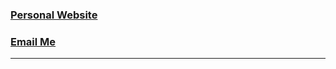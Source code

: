 ### <a href="https://niikhilpatel.github.io/nikhilpatel/" target="_blank">Personal Website</a>
<!--  ### <a href="https://www.instagram.com/niikhilpatel" target="_blank">Instagram</a>    -->
<!--### <a href="https://www.linkedin.com/in/niikhilpatel/" target="_blank">Linkedin</a>    -->
<!--### <a href="https://niikhilpatel.github.io/Education-Website/" target="_blank">Education Website</a>   -->
<!--### <a href="https://niikhilpatel.github.io/Tours-and-Travels-Website/" target="_blank">Tours and Travels Website</a>   -->
<!-- ### <a href="https://niikhilpatel.github.io/tri-fitness/" target="_blank">Fitness Website</a>    -->
<!-- ### Mail ID - nikhilpatel4353@gmail.com           -->
### <a href = "mailto:nikhilpatel4353@gmail.com?subject = Feedback&body = Message">Email Me</a>
<hr>

<!-- ![Nikhil's Gtihub Stats](https://github-readme-stats.vercel.app/api?username=niikhilpatel&show_icons=true&theme=radical)            
 ![Nikhil's Languages](https://github-readme-stats.vercel.app/api/top-langs/?username=niikhilpatel&show_icons=true&theme=radical)    --? 
